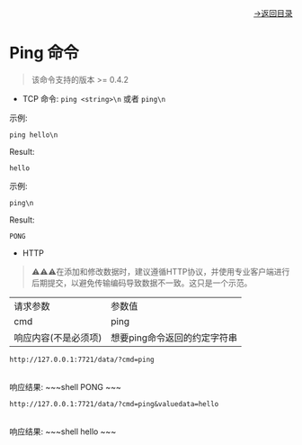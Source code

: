 [<p align="right">->返回目录</p>](../0.directory.md)  

# Ping 命令  

>该命令支持的版本 >= 0.4.2

* TCP
命令: `ping <string>\n` 或者 `ping\n`  

示例:  
~~~shell
ping hello\n
~~~
Result:  
~~~shell
hello
~~~


示例:  
~~~shell
ping\n
~~~
Result:  
~~~shell
PONG
~~~

* HTTP
>⚠⚠⚠在添加和修改数据时，建议遵循HTTP协议，并使用专业客户端进行后期提交，以避免传输编码导致数据不一致。这只是一个示范。  

<table>
    <tr>
        <td>请求参数</td>
        <td>参数值</td>
    </tr>
    <tr>
        <td>cmd</td>
        <td>ping</td>
    </tr>
    <tr>
        <td>响应内容(不是必须项)</td>
        <td>想要ping命令返回的约定字符串</td>
    </tr> 
</table> 

~~~shell
http://127.0.0.1:7721/data/?cmd=ping
~~~
<br>
响应结果:  
~~~shell  
PONG
~~~  


~~~shell  
http://127.0.0.1:7721/data/?cmd=ping&valuedata=hello
~~~  
<br>
响应结果:  
~~~shell  
hello
~~~  